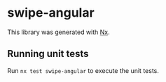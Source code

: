 # swipe-angular

This library was generated with [Nx](https://nx.dev).

## Running unit tests

Run `nx test swipe-angular` to execute the unit tests.
